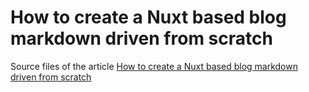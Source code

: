 # How to create a Nuxt based blog markdown driven from scratch

Source files of the article [How to create a Nuxt based blog markdown driven from scratch](https://fabiofranchino.com/blog/how-to-create-a-nuxt-based-blog-markdown-driven-from-scratch/)
